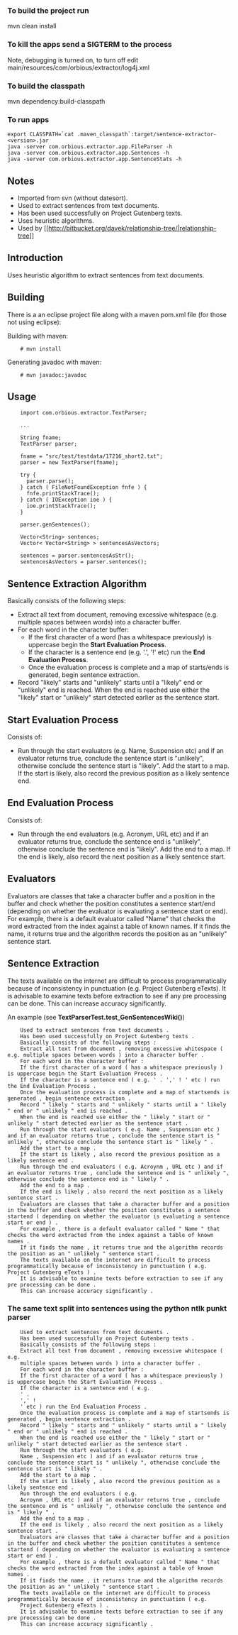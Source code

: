 ### To build the project run

  mvn clean install

### To kill the apps send a SIGTERM to the process

Note, debugging is turned on, to turn off edit main/resources/com/orbious/extractor/log4j.xml

### To build the classpath

  mvn dependency:build-classpath

### To run apps

    export CLASSPATH=`cat .maven_classpath`:target/sentence-extractor-<version>.jar
    java -server com.orbious.extractor.app.FileParser -h
    java -server com.orbious.extractor.app.Sentences -h
    java -server com.orbious.extractor.app.SentenceStats -h

## Notes

- Imported from svn (without datesort).
- Used to extract sentences from text documents.
- Has been used successfully on Project Gutenberg texts.
- Uses heuristic algorithms.
- Used by [[http://bitbucket.org/davek/relationship-tree/|relationship-tree]]

## Introduction

Uses heuristic algorithm to extract sentences from text documents.

## Building

There is a an eclipse project file along with a maven pom.xml file (for those not using eclipse):

Building with maven:

        # mvn install

Generating javadoc with maven:

        # mvn javadoc:javadoc


## Usage

        import com.orbious.extractor.TextParser;

        ...

        String fname;
        TextParser parser;

        fname = "src/test/testdata/17216_short2.txt";
        parser = new TextParser(fname);

        try {
          parser.parse();
        } catch ( FileNotFoundException fnfe ) {
          fnfe.printStackTrace();
        } catch ( IOException ioe ) {
          ioe.printStackTrace();
        }

        parser.genSentences();

        Vector<String> sentences;
        Vector< Vector<String> > sentencesAsVectors;

        sentences = parser.sentencesAsStr();
        sentencesAsVectors = parser.sentences();


## Sentence Extraction Algorithm

Basically consists of the following steps:

- Extract all text from document, removing excessive whitespace (e.g. multiple spaces between words) into a character buffer.
- For each word in the character buffer:
  - If the first character of a word (has a whitespace previously) is uppercase begin the **Start Evaluation Process**.
  - If the character is a sentence end (e.g. '.', '!' etc) run the **End Evaluation Process**.
  - Once the evaluation process is complete and a map of starts/ends is generated, begin sentence extraction.
- Record "likely" starts and "unlikely" starts until a "likely" end or "unlikely" end is reached. When the end is reached use either the "likely" start or "unlikely" start detected earlier as the sentence start.

## Start Evaluation Process

Consists of:

- Run through the start evaluators (e.g. Name, Suspension etc) and if an evaluator returns true, conclude the sentence start is "unlikely", otherwise conclude the sentence start is "likely". Add the start to a map. If the start is likely, also record the previous position as a likely sentence end.

## End Evaluation Process

Consists of:

- Run through the end evaluators (e.g. Acronym, URL etc) and if an evaluator returns true, conclude the sentence end is "unlikely", otherwise conclude the sentence end is "likely". Add the end to a map. If the end is likely, also record the next position as a likely sentence start.


## Evaluators

Evaluators are classes that take a character buffer and a position in the buffer and check whether the position constitutes a sentence start/end (depending on whether the evaluator is evaluating a sentence start or end). For example, there is a default evaluator called "Name" that checks the word extracted from the index against a table of known names. If it finds the name, it returns true and the algorithm records the position as an "unlikely" sentence start.

## Sentence Extraction

The texts available on the internet are difficult to process programmatically because of inconsistency in punctuation (e.g. Project Gutenberg eTexts). It is advisable to examine texts before extraction to see if any pre processing can be done. This can increase accuracy significantly.

An example (see **TextParserTest.test_GenSentencesWiki()**)


        Used to extract sentences from text documents .
        Has been used successfully on Project Gutenberg texts .
        Basically consists of the following steps :
        Extract all text from document , removing excessive whitespace ( e.g. multiple spaces between words ) into a character buffer .
        For each word in the character buffer :
        If the first character of a word ( has a whitespace previously ) is uppercase begin the Start Evaluation Process .
        If the character is a sentence end ( e.g. ' . ',' ! ' etc ) run the End Evaluation Process .
        Once the evaluation process is complete and a map of startsends is generated , begin sentence extraction .
        Record " likely " starts and " unlikely " starts until a " likely " end or " unlikely " end is reached .
        When the end is reached use either the " likely " start or " unlikely " start detected earlier as the sentence start .
        Run through the start evaluators ( e.g. Name , Suspension etc ) and if an evaluator returns true , conclude the sentence start is " unlikely ", otherwise conclude the sentence start is " likely " .
        Add the start to a map .
        If the start is likely , also record the previous position as a likely sentence end .
        Run through the end evaluators ( e.g. Acroynm , URL etc ) and if an evaluator returns true , conclude the sentence end is " unlikely ", otherwise conclude the sentence end is " likely " .
        Add the end to a map .
        If the end is likely , also record the next position as a likely sentence start .
        Evaluators are classes that take a character buffer and a position in the buffer and check whether the position constitutes a sentence startend ( depending on whether the evaluator is evaluating a sentence start or end ) .
        For example , there is a default evaluator called " Name " that checks the word extracted from the index against a table of known names .
        If it finds the name , it returns true and the algorithm records the position as an " unlikely " sentence start .
        The texts available on the internet are difficult to process programmatically because of inconsistency in punctuation ( e.g. Project Gutenberg eTexts ) .
        It is advisable to examine texts before extraction to see if any pre processing can be done .
        This can increase accuracy significantly .

### The same text split into sentences using the python ntlk punkt parser


        Used to extract sentences from text documents .
        Has been used successfully on Project Gutenberg texts .
        Basically consists of the following steps :
        Extract all text from document , removing excessive whitespace ( e.g.
        multiple spaces between words ) into a character buffer .
        For each word in the character buffer :
        If the first character of a word ( has a whitespace previously ) is uppercase begin the Start Evaluation Process .
        If the character is a sentence end ( e.g.
        ' .
        ',' !
        ' etc ) run the End Evaluation Process .
        Once the evaluation process is complete and a map of startsends is generated , begin sentence extraction .
        Record " likely " starts and " unlikely " starts until a " likely " end or " unlikely " end is reached .
        When the end is reached use either the " likely " start or " unlikely " start detected earlier as the sentence start .
        Run through the start evaluators ( e.g.
        Name , Suspension etc ) and if an evaluator returns true , conclude the sentence start is " unlikely ", otherwise conclude the sentence start is " likely " .
        Add the start to a map .
        If the start is likely , also record the previous position as a likely sentence end .
        Run through the end evaluators ( e.g.
        Acroynm , URL etc ) and if an evaluator returns true , conclude the sentence end is " unlikely ", otherwise conclude the sentence end is " likely " .
        Add the end to a map .
        If the end is likely , also record the next position as a likely sentence start .
        Evaluators are classes that take a character buffer and a position in the buffer and check whether the position constitutes a sentence startend ( depending on whether the evaluator is evaluating a sentence start or end ) .
        For example , there is a default evaluator called " Name " that checks the word extracted from the index against a table of known names .
        If it finds the name , it returns true and the algorithm records the position as an " unlikely " sentence start .
        The texts available on the internet are difficult to process programmatically because of inconsistency in punctuation ( e.g.
        Project Gutenberg eTexts ) .
        It is advisable to examine texts before extraction to see if any pre processing can be done .
        This can increase accuracy significantly .
